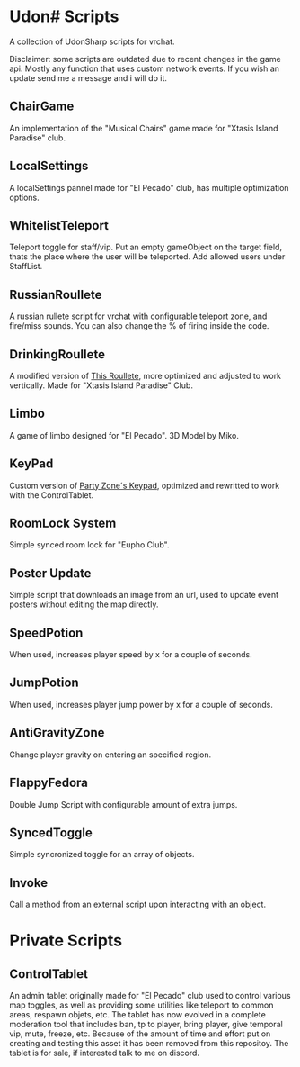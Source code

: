 # Udon# Scripts
A collection of UdonSharp scripts for vrchat.

Disclaimer: some scripts are outdated due to recent changes in the game api. Mostly any function that uses custom network events. If you wish an update send me a message and i will do it.

## ChairGame
An implementation of the "Musical Chairs" game made for "Xtasis Island Paradise" club.

## LocalSettings
A localSettings pannel made for "El Pecado" club, has multiple optimization options.

## WhitelistTeleport
Teleport toggle for staff/vip. Put an empty gameObject on the target field, thats the place where the user will be teleported. Add allowed users under StaffList.

## RussianRoullete
A russian rullete script for vrchat with configurable teleport zone, and fire/miss sounds. You can also change the % of firing inside the code.

## DrinkingRoullete
A modified version of [This Roullete](https://ko-fi.com/s/6a6aa3541c), more optimized and adjusted to work vertically. Made for "Xtasis Island Paradise" Club.

## Limbo
A game of limbo designed for "El Pecado". 3D Model by Miko.

## KeyPad
Custom version of [Party Zone´s Keypad](https://labthe3rd.gumroad.com/l/PartyZoneKeypad), optimized and rewritted to work with the ControlTablet.

## RoomLock System
Simple synced room lock for "Eupho Club".

## Poster Update
Simple script that downloads an image from an url, used to update event posters without editing the map directly.

## SpeedPotion

When used, increases player speed by x for a couple of seconds.

## JumpPotion

When used, increases player jump power by x for a couple of seconds.

## AntiGravityZone

Change player gravity on entering an specified region.

## FlappyFedora

Double Jump Script with configurable amount of extra jumps.

## SyncedToggle

Simple syncronized toggle for an array of objects.

## Invoke

Call a method from an external script upon interacting with an object.

# Private Scripts

## ControlTablet
An admin tablet originally made for "El Pecado" club used to control various map toggles, as well as providing some utilities like teleport to common areas, respawn objets, etc. The tablet has now evolved in a complete moderation tool that includes ban, tp to player, bring player, give temporal vip, mute, freeze, etc. Because of the amount of time and effort put on creating and testing this asset it has been removed from this repositoy. The tablet is for sale, if interested talk to me on discord.
